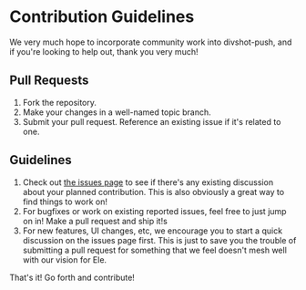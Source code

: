# Contribution Guidelines

We very much hope to incorporate community work into divshot-push, and if you're looking
to help out, thank you very much!

## Pull Requests

1. Fork the repository.
2. Make your changes in a well-named topic branch.
3. Submit your pull request. Reference an existing issue if it's related to one.

## Guidelines

1. Check out [the issues page](https://github.com/divshot/divshot-push/issues) to see
   if there's any existing discussion about your planned contribution. This is
   also obviously a great way to find things to work on!
2. For bugfixes or work on existing reported issues, feel free to just jump on
   in! Make a pull request and ship it!s
3. For new features, UI changes, etc, we encourage you to start a quick
   discussion on the issues page first. This is just to save you the trouble of
   submitting a pull request for something that we feel doesn't mesh well with
   our vision for Ele.
   
That's it! Go forth and contribute!
